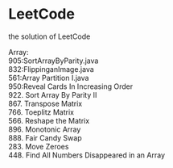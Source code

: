 # LeetCode
the solution of LeetCode

Array:  
905:SortArrayByParity.java  
832:FlippinganImage.java     
561:Array Partition I.java  
950:Reveal Cards In Increasing Order  
922. Sort Array By Parity II  
867. Transpose Matrix  
766. Toeplitz Matrix  
566. Reshape the Matrix  
896. Monotonic Array  
888. Fair Candy Swap  
283. Move Zeroes  
448. Find All Numbers Disappeared in an Array


